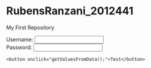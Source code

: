 RubensRanzani_2012441
=====================

My First Repository
<html>
<head>
  <meta charset="utf-8">
  <title>Login Form</title>
  <script src="http://code.jquery.com/jquery-1.10.2.js"></script>
 
</head>



<form>
    Username: <input type="text" name="username" id="username"></input><br>
    Password: <input type="password" name="pw" id="pw"> </input><br>

    <button onclick="getValuesFromData();">Test</button>
</form>




<script>

var username = document.getElementById('username').value;
var password = document.getElementById('pw').value;


function getValuesFromData(){

    $.post( "pageb.php", { username: username, password: password })
      .done(function( data ) {
        alert( "Data Loaded: " + data );
      });

}

</script>



</html>




